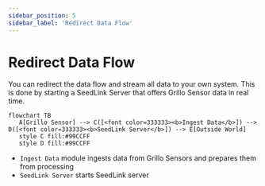 ```yaml
---
sidebar_position: 5
sidebar_label: 'Redirect Data Flow'
---
```


# Redirect Data Flow
You can redirect the data flow and stream all data to your own system. This is done by starting a SeedLink Server that offers Grillo Sensor data in real time.

```mermaid
flowchart TB
   A[Grillo Sensor] --> C([<font color=333333><b>Ingest Data</b>]) --> D([<font color=333333><b>SeedLink Server</b>]) --> E[Outside World]
   style C fill:#99CCFF
   style D fill:#99CCFF
```

- `Ingest Data` module ingests data from Grillo Sensors and prepares them from processing
- `SeedLink Server` starts SeedLink server